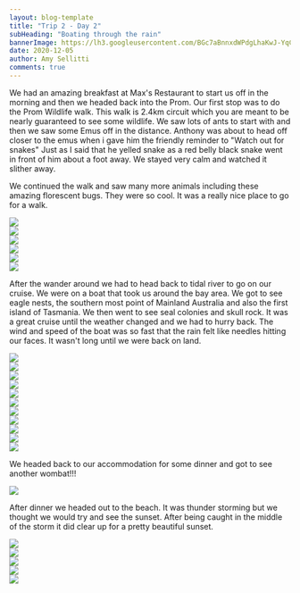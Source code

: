 ```yaml
---
layout: blog-template
title: "Trip 2 - Day 2"
subHeading: "Boating through the rain"
bannerImage: https://lh3.googleusercontent.com/BGc7aBnnxdWPdgLhaKwJ-YqC6inLuX6v0ad54Zpc5nxjosGmlU2LrQxePA99YTwj7Ztt6Wci4DsQNXd26gB50mhdVZbgDVfmA2QpXPp3ijXR5fuxJrsV51jLOlZA8ckwEamg5miizHY=w2400
date: 2020-12-05
author: Amy Sellitti
comments: true
---
```


We had an amazing breakfast at Max's Restaurant to start us off in the morning and then we headed back into the Prom. Our first stop was to do the Prom Wildlife walk. This walk is 2.4km circuit which you are meant to be nearly guaranteed to see some wildlife. We saw lots of ants to start with and then we saw some Emus off in the distance. Anthony was about to head off closer to the emus when i gave him the friendly reminder to "Watch out for snakes" Just as I said that he yelled snake as a red belly black snake went in front of him about a foot away. We stayed very calm and watched it slither away.

We continued the walk and saw many more animals including these amazing florescent bugs. They were so cool. It was a really nice place to go for a walk. 

<div class="center-image"><img src="https://lh3.googleusercontent.com/azvE8lTmEuGtWVTr2hHhpZj28mkDUeO2WoSwP3wIoZxGBvtrhnbd_zbTCwZFeXdQLsHYwOhwuGBRalK0ya0AJIoC6x7t7cGNzcSoxyXEy7EZJFfPC0G3gbWQNKpmEFYegwh0J6HqmkE=w2400" /></div>
<div class="center-image"><img src="https://lh3.googleusercontent.com/-OTxkII36R-xUU7o_AMUqSB76D8bQCQSxnvAycXWZvXcQhaKurgPPBRew5C55IJh3BFsu7irpr3vqlxUBJA1tUFJ157PBuiUm_zNiW4MJPZBY3tUpzii8eTSyq6lH0_KvsxMUaAsNYw=w2400" /></div>
<div class="center-image"><img src="https://lh3.googleusercontent.com/7BieCMmmAfrZGTJIsawiLBrDfCEzo6u5pdHgReTgwcDcRpsNYiWPXDNAuo_CdCNY8L3JabFmT5217g0uS81kJlIvSIjMbyGA1iChRb5KjpMrUfNYwetxcloF2SWMYxBCcA63q6WkrkY=w2400" /></div>
<div class="center-image"><img src="https://lh3.googleusercontent.com/h5IvoT3gF77aAGFY1TM1ag8OebM8mdAE-xEWcsF4vlf04I9bs1qyfZSbpHpTVf7p4AiVrOq-WmBWQN8LR-7tspc7C0Mjqmpxfes_RF8Vo9v8H1HCWfL4f0tp7alGmYKjddEt6hRBoRQ=w2400" /></div>
<div class="center-image"><img src="https://lh3.googleusercontent.com/C3KPZXZg7wycBaFbgEboLi2A3RFBBXfpxHK5R-gbitLCCOO0X0YJ4e-4iiQpXkAiCs7IwWoKTNHJA8JR9xz078w_jgFWfUDbjIBofVXEgb85F2nGE_HOyfyKk0PwY3LU01EU5gR3fNU=w2400" /></div>
<div class="center-image"><img src="https://lh3.googleusercontent.com/zAGZE7m6CHWIYhMkF-FdDS_c_QlqBLlNy1txRj05eWm6sba4BMJyenHkeLlMZTYOxATk0oHvs43mtIjn2Azw2IFgk5mkC1QDAMFDKB1oD3Z9wSqe-armVxdhOx5IisxZkrjHsJ9DMiw=w2400" /></div>

After the wander around we had to head back to tidal river to go on our cruise. We were on a boat that took us around the bay area.  We got to see eagle nests, the southern most point of Mainland Australia and also the first island of Tasmania. We then went to see seal colonies and skull rock. It was a great cruise until the weather changed and we had to  hurry back. The wind and speed of the boat was so fast that the rain felt like needles hitting our faces. It wasn't long until we were back on land. 

<div class="center-image"><img src="https://lh3.googleusercontent.com/bFqVCf8DWaELvtB1VjvWR-v1NbOp6QUpANGrYuo14aE8TzMqhMnEZoYK7W1iA00ROJSMF8ckjMAMnrPdZDv3EMG7m43sAcjhEbeO5cC_Lu37x82rEuLVl8XFYbdy5rjBLZ_asz9o9_I=w2400" /></div>
<div class="center-image"><img src="https://lh3.googleusercontent.com/Hw8hMnEB1Fob2G-L9V6VwzW_LmHJ1U_WnCEajXmq5uM2O0a3rWr9ApABmyxUX3rYmPjKxJM9emzRYyzhebLukrdTEmxxl7_9mf3hv8TwY_9CxLyAFjxVingjaY2mR3lc7gX4aJlJLsc=w2400" /></div>
<div class="center-image"><img src="https://lh3.googleusercontent.com/K6uBRY7oiECwjAkvmlnsPH-wCclkBJxXnrNFtf95uY1QUj1GRrwrhLGvEqFuKE1aOJPuSgo00tOV7Dx9N2JbjzDwjxwv0mMsgPpX9gG17Pa1TWKLzD6CC3dHcErhZd05Vlqe4Fom1YA=w2400" /></div>
<div class="center-image"><img src="https://lh3.googleusercontent.com/A5UEHYo_tx518D8j_V5oHra0iXv4q8AvOJlFDR101urNERjiJhkkffdMoobp-uq5T5xKDCKWl18zJGEZbYEP5UK6DHGUdZL7QWcvupv4tyuPawdvnTt4Xyti2y35ejnUO9aHgv_ijCk=w2400" /></div>
<div class="center-image"><img src="https://lh3.googleusercontent.com/5LeABL02hFSefX9yYVO6v8-xKGA3waZf6Z7MKpx3IDaKG6OEz4iyA_126yLgZyCO3gh-AESuNeiYpSaXq32w992MxREiYEznOMFZ_2oTxdS_8dL8AYVk0lM93sGMs4DUcEZvuXr4Q1o=w2400" /></div>
<div class="center-image"><img src="https://lh3.googleusercontent.com/dkPkPXS30b9eP8yrRZ-H2KepEvz0pvjgu4AiMVwezUBXhnmsrM_7DWqBLA9811jbMJdBAS_ybFuoqCk7E79IW4LYRCQJFUs5Osr4zmtVdnqOkNwX1gYKzkd8WA19XyaJ_ssXpP8-_5M=w2400" /></div>
<div class="center-image"><img src="https://lh3.googleusercontent.com/c1fX9lilRr4vbgpiTZxQT4Zh-svYb98TzljB1AGso2HEv8R5SdmZJbRZaQuoMqPi9msmVopnEqHR6GtK27Mf8ufAkT0xIbLAY_aHzBRztqvJtvw6SlRAPznJ3G-8CCxikbLyPEVoJYU=w2400" /></div>
<div class="center-image"><img src="https://lh3.googleusercontent.com/eSLwxm6A5g7CTOihAkmudDW5t2loonCdi_qZVZscGhm3iGSglkCJhR9hbWXztgwmmYdgOHYTcldPUfHv6C47Nk8JsQvJtYBnoVvDyX85U-SZhmAS64O9pu3S7w9ZWUMBN4whmoQGumk=w2400" /></div>
<div class="center-image"><img src="https://lh3.googleusercontent.com/BGc7aBnnxdWPdgLhaKwJ-YqC6inLuX6v0ad54Zpc5nxjosGmlU2LrQxePA99YTwj7Ztt6Wci4DsQNXd26gB50mhdVZbgDVfmA2QpXPp3ijXR5fuxJrsV51jLOlZA8ckwEamg5miizHY=w2400" /></div>
<div class="center-image"><img src="https://lh3.googleusercontent.com/eU9NZ7HmmDU7AlxAUX5x_7GFJXGkxKgH6xKduuAxQ9Ny2-wqpcZ73CyOTMdooH1icS39NHWkcExyNEXhSIc7qTrjIsKiCG2N2NawviVNFiDbHmfpOuFzFKSJtDc2RZ6HOnQhljRM9v4=w2400" /></div>
<div class="center-image"><img src="https://lh3.googleusercontent.com/OUrsy4Q03D5rut_YeH3P5iO61iEy3e5LUJNsVyQ6WJuF9uSmZwCmPn1bplEBN7_nUv-ivvPncCCO3ROw2oAPOHPKwWi2B-IkkOHIA3IG15GYGf_F9P2xNM26MReC5-roHYXsTtWT4dM=w2400" /></div>

We headed back to our accommodation for some dinner and got to see another wombat!!!
<div class="center-image"><img src="https://lh3.googleusercontent.com/SDyAKwzjUccFwS4ky8F07Wp39_JTpF0RTyoXZOC2DieQH-mmlvU25Wbcb17Q0FeM9dQtcq5dG9t1PcmwOZpyOlz2spNiDB0wXW7acLJqC8k7-0MMV6-uV4HJ0W7q06fgqXP-QgNAwBg=w2400" /></div>

After dinner we headed out to the beach. It was thunder storming but we thought we would try and see the sunset. After being caught in the middle of the storm it did clear up for a pretty beautiful sunset. 
<div class="center-image"><img src="https://lh3.googleusercontent.com/RzBM5uIIOsZU-7PmAI0G-vLdKtGg69btKSwt3UfjGBCdPGxu4YN0dQrNYhZe-RWFKE6Z_W94rkPvLjQV-RMS48DGyWlrJUj3L94zLJptOrPzxvkgv1-69FwxnObJEuSrY81fpWtXV60=w2400" /></div>
<div class="center-image"><img src="https://lh3.googleusercontent.com/giUbDM-rexOG-whmxRh53yS45d_jSrweitfm5r0nrljp6nDbJrbMMSaMbV4sUf4-S6jdIKMaEFmC29Lu5S9eQ4T_RTJGFXllAsQVb8KI2URmlR_nVdghv0z37MV0_vZl5c6Ds2K2bqw=w2400" /></div>
<div class="center-image"><img src="https://lh3.googleusercontent.com/qz1JfAiEa_lJ0EftJupsihyxkVi0veihwdcnbifaiZu9VatJR6VUrtJ_5Cao6J07WBkbXFdXFHOAzFtAlH6GcRM-Uhvt1isDCQALQA3082xfKAceWxeL_OMj-DXPWlwF2jolBsWqgmY=w2400" /></div>
<div class="center-image"><img src="https://lh3.googleusercontent.com/y8-VamyqdvbN4S5hc2QRjkVP4uKAYjBRr5ETRiGlSJqTtMQtciRGUwgzakL64PxGrP_PdwCOwt2zY3W5Nlp6XvCcym-hCk1WJx8CqWsNROP8ebLFxlWjPLIX1eUU1tnEqrahhfgN_cg=w2400" /></div>
<div class="center-image"><img src="https://lh3.googleusercontent.com/oe1ZW2WzroSABeaGo71cLF1_jN8gv4nk7STE3-73NdKYulFSzFXEnkzOx4Jcj1eCJe4qWnLzoFrLZcCiakUtnxO7wWvToqSDFtdvR77hkv2jg7A7cCfu_CWHrxGZP_RnzD4by4TKsJo=w2400" /></div>
